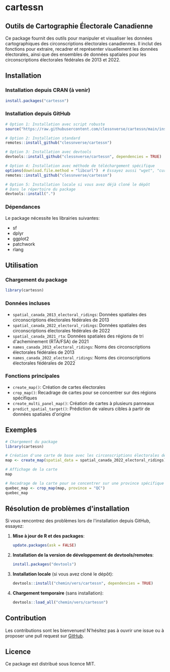 # cartessn

## Outils de Cartographie Électorale Canadienne

Ce package fournit des outils pour manipuler et visualiser les données cartographiques des circonscriptions électorales canadiennes. Il inclut des fonctions pour extraire, recadrer et représenter visuellement les données électorales, ainsi que des ensembles de données spatiales pour les circonscriptions électorales fédérales de 2013 et 2022.

## Installation

### Installation depuis CRAN (à venir)

```r
install.packages("cartessn")
```

### Installation depuis GitHub

```r
# Option 1: Installation avec script robuste
source("https://raw.githubusercontent.com/clessnverse/cartessn/main/inst/installer/install_from_github.R")

# Option 2: Installation standard
remotes::install_github("clessnverse/cartessn")

# Option 3: Installation avec devtools
devtools::install_github("clessnverse/cartessn", dependencies = TRUE)

# Option 4: Installation avec méthode de téléchargement spécifique
options(download.file.method = "libcurl")  # Essayez aussi "wget", "curl" ou "internal"
remotes::install_github("clessnverse/cartessn")

# Option 5: Installation locale si vous avez déjà cloné le dépôt
# Dans le répertoire du package
devtools::install(".")
```

### Dépendances

Le package nécessite les librairies suivantes:
- sf
- dplyr
- ggplot2
- patchwork
- rlang

## Utilisation

### Chargement du package

```r
library(cartessn)
```

### Données incluses

- `spatial_canada_2013_electoral_ridings`: Données spatiales des circonscriptions électorales fédérales de 2013
- `spatial_canada_2022_electoral_ridings`: Données spatiales des circonscriptions électorales fédérales de 2022
- `spatial_canada_2021_rta`: Données spatiales des régions de tri d'acheminement (RTA/FSA) de 2021
- `names_canada_2013_electoral_ridings`: Noms des circonscriptions électorales fédérales de 2013
- `names_canada_2022_electoral_ridings`: Noms des circonscriptions électorales fédérales de 2022

### Fonctions principales

- `create_map()`: Création de cartes électorales
- `crop_map()`: Recadrage de cartes pour se concentrer sur des régions spécifiques
- `create_multi_panel_map()`: Création de cartes à plusieurs panneaux
- `predict_spatial_target()`: Prédiction de valeurs cibles à partir de données spatiales d'origine

## Exemples

```r
# Chargement du package
library(cartessn)

# Création d'une carte de base avec les circonscriptions électorales de 2022
map <- create_map(spatial_data = spatial_canada_2022_electoral_ridings)

# Affichage de la carte
map

# Recadrage de la carte pour se concentrer sur une province spécifique (Québec)
quebec_map <- crop_map(map, province = "QC")
quebec_map
```

## Résolution de problèmes d'installation

Si vous rencontrez des problèmes lors de l'installation depuis GitHub, essayez:

1. **Mise à jour de R et des packages**:
   ```r
   update.packages(ask = FALSE)
   ```

2. **Installation de la version de développement de devtools/remotes**:
   ```r
   install.packages("devtools")
   ```

3. **Installation locale** (si vous avez cloné le dépôt):
   ```r
   devtools::install("chemin/vers/cartessn", dependencies = TRUE)
   ```

4. **Chargement temporaire** (sans installation):
   ```r
   devtools::load_all("chemin/vers/cartessn")
   ```

## Contribution

Les contributions sont les bienvenues! N'hésitez pas à ouvrir une issue ou à proposer une pull request sur [GitHub](https://github.com/clessnverse/cartessn).

## Licence

Ce package est distribué sous licence MIT.